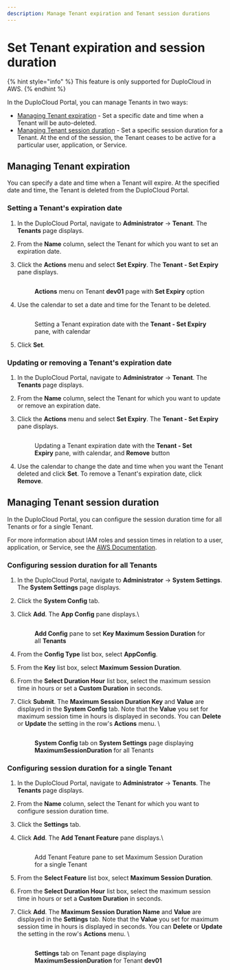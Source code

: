 ```yaml
---
description: Manage Tenant expiration and Tenant session durations
---
```


# Set Tenant expiration and session duration

{% hint style="info" %}
This feature is only supported for DuploCloud in AWS.
{% endhint %}

In the DuploCloud Portal, you can manage Tenants in two ways:

* [Managing Tenant expiration](set-tenant-expiration-and-session-duration.md#managing-tenant-expiration) - Set a specific date and time when a Tenant will be auto-deleted.&#x20;
* [Managing Tenant session duration](set-tenant-expiration-and-session-duration.md#managing-tenant-session-duration) - Set a specific session duration for a Tenant. At the end of the session, the Tenant ceases to be active for a particular user, application, or Service.

## Managing Tenant expiration

You can specify a date and time when a Tenant will expire. At the specified date and time, the Tenant is deleted from the DuploCloud Portal.

### Setting a Tenant's expiration date&#x20;

1. In the DuploCloud Portal, navigate to **Administrator** -> **Tenant**. The **Tenants** page displays.
2. From the **Name** column, select the Tenant for which you want to set an expiration date.
3.  Click the **Actions** menu and select **Set Expiry**. The **Tenant - Set Expiry** pane displays.

    <figure><img src="../../../.gitbook/assets/ex1.png" alt=""><figcaption><p><strong>Actions</strong> menu on Tenant <strong>dev01</strong> page with <strong>Set Expiry</strong> option</p></figcaption></figure>
4.  Use the calendar to set a date and time for the Tenant to be deleted.

    <figure><img src="../../../.gitbook/assets/ex2.png" alt=""><figcaption><p>Setting a Tenant expiration date with the <strong>Tenant - Set Expiry</strong> pane, with calendar</p></figcaption></figure>
5. Click **Set**.

### Updating or removing a Tenant's expiration date&#x20;

1. In the DuploCloud Portal, navigate to **Administrator** -> **Tenant**. The **Tenants** page displays.
2. From the **Name** column, select the Tenant for which you want to update or remove an expiration date.
3.  Click the **Actions** menu and select **Set Expiry**. The **Tenant - Set Expiry** pane displays.

    <figure><img src="../../../.gitbook/assets/ex3.png" alt=""><figcaption><p>Updating a Tenant expiration date with the <strong>Tenant - Set Expiry</strong> pane, with calendar, and <strong>Remove</strong> button</p></figcaption></figure>
4. Use the calendar to change the date and time when you want the Tenant deleted and click **Set**. To remove a Tenant's expiration date, click **Remove**.&#x20;

## Managing Tenant session duration &#x20;

In the DuploCloud Portal, you can configure the session duration time for all Tenants or for a single Tenant.

For more information about IAM roles and session times in relation to a user, application, or Service, see the [AWS Documentation](https://docs.aws.amazon.com/IAM/latest/UserGuide/id\_roles\_use.html).

### Configuring session duration for all Tenants

1. In the DuploCloud Portal, navigate to **Administrator** -> **System Settings**. The **System Settings** page displays.
2. Click the **System Config** tab.
3.  Click **Add**. The **App Config** pane displays.\


    <figure><img src="../../../.gitbook/assets/Dy1 (1).png" alt=""><figcaption><p><strong>Add Config</strong> pane to set <strong>Key Maximum Session Duration</strong> for all <strong>Tenants</strong><br></p></figcaption></figure>
4. From the **Config Type** list box, select **AppConfig**.
5. From the **Key** list box, select **Maximum Session Duration**.
6. From the **Select Duration Hour** list box, select the maximum session time in hours or set a **Custom Duration** in seconds.
7.  Click **Submit**. The **Maximum Session Duration Key** and **Value** are displayed in the **System Config** tab. Note that the **Value** you set for maximum session time in hours is displayed in seconds. You can **Delete** or **Update** the setting in the row's **Actions** menu. \


    <figure><img src="../../../.gitbook/assets/Dy2 (1).png" alt=""><figcaption><p><strong>System Config</strong> tab on <strong>System Settings</strong> page displaying <strong>MaximumSessionDuration</strong> for all Tenants</p></figcaption></figure>

### Configuring session duration for a single Tenant

1. In the DuploCloud Portal, navigate to **Administrator** -> **Tenants**. The **Tenants** page displays.
2. From the **Name** column, select the Tenant for which you want to configure session duration time.
3. Click the **Settings** tab.
4.  Click **Add**. The **Add Tenant Feature** pane displays.\


    <figure><img src="../../../.gitbook/assets/Dy3 (1).png" alt=""><figcaption><p>Add Tenant Feature pane to set Maximum Session Duration for a single Tenant<br></p></figcaption></figure>
5. From the **Select Feature** list box, select **Maximum Session Duration**.
6. From the **Select Duration Hour** list box, select the maximum session time in hours or set a **Custom Duration** in seconds.
7.  Click **Add**. The **Maximum Session Duration Name** and **Value** are displayed in the **Settings** tab. Note that the **Value** you set for maximum session time in hours is displayed in seconds. You can **Delete** or **Update** the setting in the row's **Actions** menu. \


    <figure><img src="../../../.gitbook/assets/Dy4 (1).png" alt=""><figcaption><p><strong>Settings</strong> tab on Tenant page displaying <strong>MaximumSessionDuration</strong> for Tenant <strong>dev01</strong> </p></figcaption></figure>
